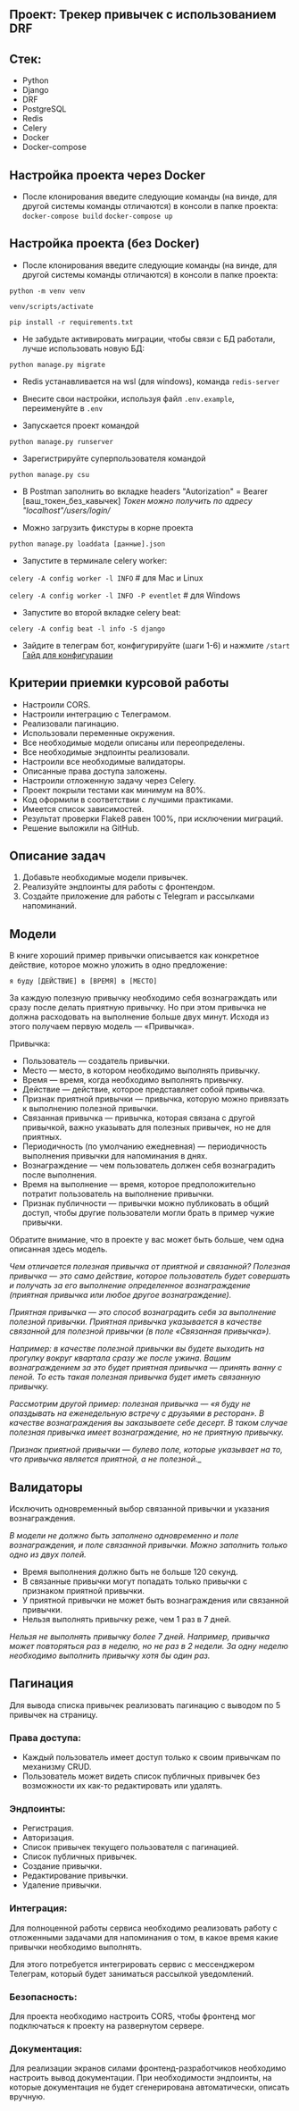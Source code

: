 ## Проект: Трекер привычек с использованием DRF

## Стек:
* Python
* Django
* DRF
* PostgreSQL
* Redis
* Celery
* Docker
* Docker-compose

## Настройка проекта через Docker
* После клонирования введите следующие команды (на винде, для другой системы команды отличаются) в консоли в папке проекта:
`docker-compose build` 
`docker-compose up` 

## Настройка проекта (без Docker)
* После клонирования введите следующие команды (на винде, для другой системы команды отличаются) в консоли в папке проекта:

`python -m venv venv`

`venv/scripts/activate`

`pip install -r requirements.txt`

* Не забудьте активировать миграции, чтобы связи с БД работали, лучше использовать новую БД:

`python manage.py migrate`

* Redis устанавливается на wsl (для windows), команда `redis-server`

* Внесите свои настройки, используя файл `.env.example`, переименуйте в `.env`

* Запускается проект командой 

`python manage.py runserver`

* Зарегистрируйте суперпользователя командой 

`python manage.py csu`

* В Postman заполнить во вкладке headers "Autorization" = Bearer [ваш_токен_без_кавычек]
_Токен можно получить по адресу "localhost"/users/login/_

* Можно загрузить фикстуры в корне проекта 

`python manage.py loaddata [данные].json`

* Запустите в терминале  celery worker: 

`celery -A config worker -l INFO` # для Mac и Linux 

`celery -A config worker -l INFO -P eventlet` # для Windows

* Запустите во второй вкладке celery beat: 

`celery -A config beat -l info -S django`

* Зайдите в телеграм бот, конфигурируйте (шаги 1-6) и нажмите `/start`
[Гайд для конфигурации](https://vc.ru/dev/903659-kak-sozdat-bota-v-telegram-za-5-minut-botfather)

## Критерии приемки курсовой работы
* Настроили CORS.
* Настроили интеграцию с Телеграмом.
* Реализовали пагинацию.
* Использовали переменные окружения.
* Все необходимые модели описаны или переопределены.
* Все необходимые эндпоинты реализовали.
* Настроили все необходимые валидаторы.
* Описанные права доступа заложены.
* Настроили отложенную задачу через Celery.
* Проект покрыли тестами как минимум на 80%.
* Код оформили в соответствии с лучшими практиками.
* Имеется список зависимостей.
* Результат проверки Flake8 равен 100%, при исключении миграций.
* Решение выложили на GitHub.

## Описание задач

1. Добавьте необходимые модели привычек.
2. Реализуйте эндпоинты для работы с фронтендом.
3. Создайте приложение для работы с Telegram и рассылками напоминаний.

## Модели

В книге хороший пример привычки описывается как конкретное действие, которое можно уложить в одно предложение:

`я буду [ДЕЙСТВИЕ] в [ВРЕМЯ] в [МЕСТО]`

За каждую полезную привычку необходимо себя вознаграждать или сразу после делать приятную привычку. Но при этом привычка не должна расходовать на выполнение больше двух минут. Исходя из этого получаем первую модель — «Привычка».

Привычка:
* Пользователь — создатель привычки.
* Место — место, в котором необходимо выполнять привычку.
* Время — время, когда необходимо выполнять привычку.
* Действие — действие, которое представляет собой привычка.
* Признак приятной привычки — привычка, которую можно привязать к выполнению полезной привычки.
* Связанная привычка — привычка, которая связана с другой привычкой, важно указывать для полезных привычек, но не для приятных.
* Периодичность (по умолчанию ежедневная) — периодичность выполнения привычки для напоминания в днях.
* Вознаграждение — чем пользователь должен себя вознаградить после выполнения.
* Время на выполнение — время, которое предположительно потратит пользователь на выполнение привычки.
* Признак публичности — привычки можно публиковать в общий доступ, чтобы другие пользователи могли брать в пример чужие привычки.

Обратите внимание, что в проекте у вас может быть больше, чем одна описанная здесь модель.

_Чем отличается полезная привычка от приятной и связанной?_
_Полезная привычка — это само действие, которое пользователь будет совершать и получать за его выполнение определенное вознаграждение (приятная привычка или любое другое вознаграждение)._

_Приятная привычка — это способ вознаградить себя за выполнение полезной привычки. Приятная привычка указывается в качестве связанной для полезной привычки (в поле «Связанная привычка»)._

_Например: в качестве полезной привычки вы будете выходить на прогулку вокруг квартала сразу же после ужина. Вашим вознаграждением за это будет приятная привычка — принять ванну с пеной. То есть такая полезная привычка будет иметь связанную привычку._

_Рассмотрим другой пример: полезная привычка — «я буду не опаздывать на еженедельную встречу с друзьями в ресторан». В качестве вознаграждения вы заказываете себе десерт. В таком случае полезная привычка имеет вознаграждение, но не приятную привычку._

_Признак приятной привычки — булево поле, которые указывает на то, что привычка является приятной, а не полезной.__

## Валидаторы

Исключить одновременный выбор связанной привычки и указания вознаграждения.

_В модели не должно быть заполнено одновременно и поле вознаграждения, и поле связанной привычки. Можно заполнить только одно из двух полей._

* Время выполнения должно быть не больше 120 секунд.
* В связанные привычки могут попадать только привычки с признаком приятной привычки.
* У приятной привычки не может быть вознаграждения или связанной привычки.
* Нельзя выполнять привычку реже, чем 1 раз в 7 дней.

_Нельзя не выполнять привычку более 7 дней. Например, привычка может повторяться раз в неделю, но не раз в 2 недели. За одну неделю необходимо выполнить привычку хотя бы один раз._

## Пагинация

Для вывода списка привычек реализовать пагинацию с выводом по 5 привычек на страницу.

### Права доступа:

* Каждый пользователь имеет доступ только к своим привычкам по механизму CRUD.
* Пользователь может видеть список публичных привычек без возможности их как-то редактировать или удалять.

### Эндпоинты:

* Регистрация.
* Авторизация.
* Список привычек текущего пользователя с пагинацией.
* Список публичных привычек.
* Создание привычки.
* Редактирование привычки.
* Удаление привычки.

### Интеграция:

Для полноценной работы сервиса необходимо реализовать работу с отложенными задачами для напоминания о том, в какое время какие привычки необходимо выполнять.

Для этого потребуется интегрировать сервис с мессенджером Телеграм, который будет заниматься рассылкой уведомлений.

### Безопасность:

Для проекта необходимо настроить CORS, чтобы фронтенд мог подключаться к проекту на развернутом сервере.

### Документация:

Для реализации экранов силами фронтенд-разработчиков необходимо настроить вывод документации. При необходимости эндпоинты, на которые документация не будет сгенерирована автоматически, описать вручную.
